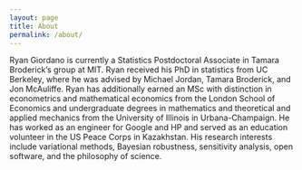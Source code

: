 ```yaml
---
layout: page
title: About
permalink: /about/
---
```


Ryan Giordano is currently a Statistics Postdoctoral Associate in Tamara
Broderick’s group at MIT. Ryan received his PhD in statistics from UC Berkeley,
where he was advised by Michael Jordan, Tamara Broderick, and Jon McAuliffe.
Ryan has additionally earned an MSc with distinction in econometrics and
mathematical economics from the London School of Economics and undergraduate
degrees in mathematics and theoretical and applied mechanics from the University
of Illinois in Urbana-Champaign. He has worked as an engineer for Google and HP
and served as an education volunteer in the US Peace Corps in Kazakhstan. His
research interests include variational methods, Bayesian robustness, sensitivity
analysis, open software, and the philosophy of science.
